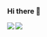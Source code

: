 ### Hi there 👋


<img align="left" src="https://github-readme-stats.vercel.app/api?username=jeffchen006&count_private=true&show_icons=true&include_all_commits=true&theme=default" />

<img align="left" src="https://github-readme-stats.vercel.app/api/top-langs/?username=jeffchen006&theme=default" />
